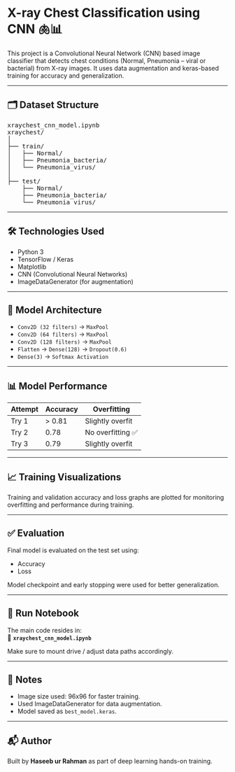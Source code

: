 # X-ray Chest Classification using CNN 🫁📊

This project is a Convolutional Neural Network (CNN) based image classifier that detects chest conditions (Normal, Pneumonia – viral or bacterial) from X-ray images. It uses data augmentation and keras-based training for accuracy and generalization.

---

## 🗂 Dataset Structure

<pre>
xraychest_cnn_model.ipynb
xraychest/
│
├── train/
│   ├── Normal/
│   ├── Pneumonia_bacteria/
│   └── Pneumonia_virus/
│
├── test/
    ├── Normal/
    ├── Pneumonia_bacteria/
    └── Pneumonia_virus/
</pre>



---

## 🛠 Technologies Used

- Python 3
- TensorFlow / Keras
- Matplotlib
- CNN (Convolutional Neural Networks)
- ImageDataGenerator (for augmentation)

---

## 🧠 Model Architecture

- `Conv2D (32 filters)` → `MaxPool`
- `Conv2D (64 filters)` → `MaxPool`
- `Conv2D (128 filters)` → `MaxPool`
- `Flatten` → `Dense(128)` → `Dropout(0.6)`
- `Dense(3)` → `Softmax Activation`

---

## 📊 Model Performance

| Attempt | Accuracy | Overfitting |
|--------|----------|-------------|
| Try 1  | > 0.81   | Slightly overfit |
| Try 2  | 0.78     | No overfitting ✅ |
| Try 3  | 0.79     | Slightly overfit |

---

## 📈 Training Visualizations

Training and validation accuracy and loss graphs are plotted for monitoring overfitting and performance during training.

---

## ✅ Evaluation

Final model is evaluated on the test set using:

- Accuracy
- Loss

Model checkpoint and early stopping were used for better generalization.

---

## 📂 Run Notebook

The main code resides in:  
📄 **`xraychest_cnn_model.ipynb`**

Make sure to mount drive / adjust data paths accordingly.

---

## 📌 Notes

- Image size used: 96x96 for faster training.
- Used ImageDataGenerator for data augmentation.
- Model saved as `best_model.keras`.

---

## 📬 Author

Built by **Haseeb ur Rahman** as part of deep learning hands-on training.
